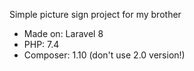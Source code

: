Simple picture sign project for my brother

- Made on: Laravel 8
- PHP: 7.4
- Composer: 1.10 (don't use 2.0 version!)

